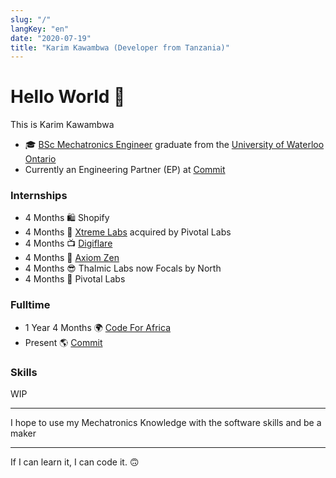 ```yaml
---
slug: "/"
langKey: "en"
date: "2020-07-19"
title: "Karim Kawambwa (Developer from Tanzania)"
---
```


# Hello World 👋

This is Karim Kawambwa

- 🎓 [BSc Mechatronics Engineer](https://uwaterloo.ca/future-students/programs/mechatronics-engineering) graduate from the [University of Waterloo Ontario](https://uwaterloo.ca/)
- Currently an Engineering Partner (EP) at [Commit](https://github.com/commitdev)

### Internships
- 4 Months 🛍️ Shopify
- 4 Months 📱 [Xtreme Labs](https://betakit.com/torontos-xtreme-labs-acquired-by-pivotal-for-65-million-cash/) acquired by Pivotal Labs
- 4 Months 📺 [Digiflare](https://github.com/karimkawambwa/roku-framework)
- 4 Months 🐻 [Axiom Zen](https://www.axiomzen.co/news/article/need-help-just-knock)
- 4 Months 😎 Thalmic Labs now Focals by North
- 4 Months 📱 Pivotal Labs

### Fulltime
- 1 Year 4 Months 🌍 [Code For Africa](https://github.com/CodeForAfrica)
- Present 🌎 [Commit](https://commit.dev)

### Skills

WIP

---

I hope to use my Mechatronics Knowledge with the software skills and be a maker 

---

If I can learn it, I can code it. 🙃
